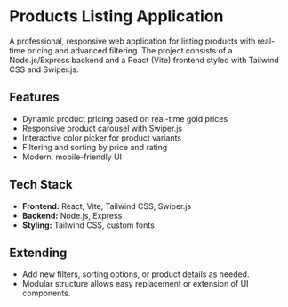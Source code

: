 # Products Listing Application

A professional, responsive web application for listing products with real-time pricing and advanced filtering. The project consists of a Node.js/Express backend and a React (Vite) frontend styled with Tailwind CSS and Swiper.js.

## Features
- Dynamic product pricing based on real-time gold prices
- Responsive product carousel with Swiper.js
- Interactive color picker for product variants
- Filtering and sorting by price and rating
- Modern, mobile-friendly UI

## Tech Stack
- **Frontend:** React, Vite, Tailwind CSS, Swiper.js
- **Backend:** Node.js, Express
- **Styling:** Tailwind CSS, custom fonts

## Extending
- Add new filters, sorting options, or product details as needed.
- Modular structure allows easy replacement or extension of UI components. 